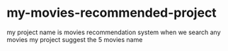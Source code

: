 # my-movies-recommended-project
my project name is movies recommendation system  when we search any movies my project suggest the 5 movies name  

